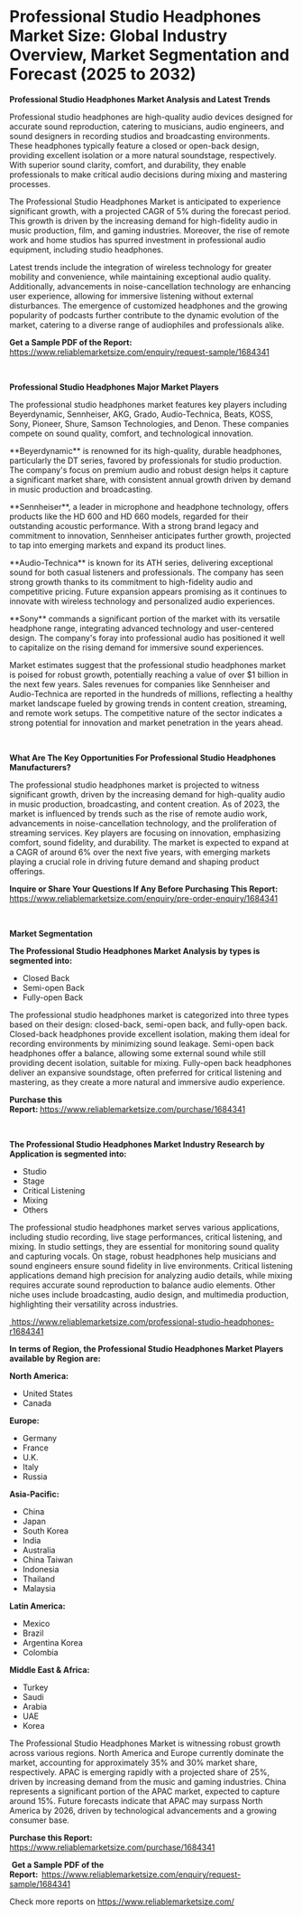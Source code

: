 <p><h1>Professional Studio Headphones Market Size: Global Industry Overview, Market Segmentation and Forecast (2025 to 2032)</h1></p><p><strong>Professional Studio Headphones Market Analysis and Latest Trends</strong></p>
<p><p>Professional studio headphones are high-quality audio devices designed for accurate sound reproduction, catering to musicians, audio engineers, and sound designers in recording studios and broadcasting environments. These headphones typically feature a closed or open-back design, providing excellent isolation or a more natural soundstage, respectively. With superior sound clarity, comfort, and durability, they enable professionals to make critical audio decisions during mixing and mastering processes.</p><p>The Professional Studio Headphones Market is anticipated to experience significant growth, with a projected CAGR of 5% during the forecast period. This growth is driven by the increasing demand for high-fidelity audio in music production, film, and gaming industries. Moreover, the rise of remote work and home studios has spurred investment in professional audio equipment, including studio headphones. </p><p>Latest trends include the integration of wireless technology for greater mobility and convenience, while maintaining exceptional audio quality. Additionally, advancements in noise-cancellation technology are enhancing user experience, allowing for immersive listening without external disturbances. The emergence of customized headphones and the growing popularity of podcasts further contribute to the dynamic evolution of the market, catering to a diverse range of audiophiles and professionals alike.</p></p>
<p><strong>Get a Sample PDF of the Report:&nbsp;</strong> <a href="https://www.reliablemarketsize.com/enquiry/request-sample/1684341?utm_campaign=2948&utm_medium=2&utm_source=Github&utm_content=ia&utm_term=26032025&utm_id=professional-studio-headphones">https://www.reliablemarketsize.com/enquiry/request-sample/1684341</a></p>
<p>&nbsp;</p>
<p><strong>Professional Studio Headphones Major Market Players</strong></p>
<p><p>The professional studio headphones market features key players including Beyerdynamic, Sennheiser, AKG, Grado, Audio-Technica, Beats, KOSS, Sony, Pioneer, Shure, Samson Technologies, and Denon. These companies compete on sound quality, comfort, and technological innovation.</p><p>**Beyerdynamic** is renowned for its high-quality, durable headphones, particularly the DT series, favored by professionals for studio production. The company's focus on premium audio and robust design helps it capture a significant market share, with consistent annual growth driven by demand in music production and broadcasting.</p><p>**Sennheiser**, a leader in microphone and headphone technology, offers products like the HD 600 and HD 660 models, regarded for their outstanding acoustic performance. With a strong brand legacy and commitment to innovation, Sennheiser anticipates further growth, projected to tap into emerging markets and expand its product lines.</p><p>**Audio-Technica** is known for its ATH series, delivering exceptional sound for both casual listeners and professionals. The company has seen strong growth thanks to its commitment to high-fidelity audio and competitive pricing. Future expansion appears promising as it continues to innovate with wireless technology and personalized audio experiences.</p><p>**Sony** commands a significant portion of the market with its versatile headphone range, integrating advanced technology and user-centered design. The company's foray into professional audio has positioned it well to capitalize on the rising demand for immersive sound experiences.</p><p>Market estimates suggest that the professional studio headphones market is poised for robust growth, potentially reaching a value of over $1 billion in the next few years. Sales revenues for companies like Sennheiser and Audio-Technica are reported in the hundreds of millions, reflecting a healthy market landscape fueled by growing trends in content creation, streaming, and remote work setups. The competitive nature of the sector indicates a strong potential for innovation and market penetration in the years ahead.</p></p>
<p>&nbsp;</p>
<p><strong>What Are The Key Opportunities For Professional Studio Headphones Manufacturers?</strong></p>
<p><p>The professional studio headphones market is projected to witness significant growth, driven by the increasing demand for high-quality audio in music production, broadcasting, and content creation. As of 2023, the market is influenced by trends such as the rise of remote audio work, advancements in noise-cancellation technology, and the proliferation of streaming services. Key players are focusing on innovation, emphasizing comfort, sound fidelity, and durability. The market is expected to expand at a CAGR of around 6% over the next five years, with emerging markets playing a crucial role in driving future demand and shaping product offerings.</p></p>
<p><strong>Inquire or Share Your Questions If Any Before Purchasing This Report:</strong> <a href="https://www.reliablemarketsize.com/enquiry/pre-order-enquiry/1684341?utm_campaign=2948&utm_medium=2&utm_source=Github&utm_content=ia&utm_term=26032025&utm_id=professional-studio-headphones">https://www.reliablemarketsize.com/enquiry/pre-order-enquiry/1684341</a></p>
<p>&nbsp;</p>
<p><strong>Market Segmentation</strong></p>
<p><strong>The Professional Studio Headphones Market Analysis by types is segmented into:</strong></p>
<p><ul><li>Closed Back</li><li>Semi-open Back</li><li>Fully-open Back</li></ul></p>
<p><p>The professional studio headphones market is categorized into three types based on their design: closed-back, semi-open back, and fully-open back. Closed-back headphones provide excellent isolation, making them ideal for recording environments by minimizing sound leakage. Semi-open back headphones offer a balance, allowing some external sound while still providing decent isolation, suitable for mixing. Fully-open back headphones deliver an expansive soundstage, often preferred for critical listening and mastering, as they create a more natural and immersive audio experience.</p></p>
<p><strong>Purchase this Report:&nbsp;</strong><a href="https://www.reliablemarketsize.com/purchase/1684341?utm_campaign=2948&utm_medium=2&utm_source=Github&utm_content=ia&utm_term=26032025&utm_id=professional-studio-headphones">https://www.reliablemarketsize.com/purchase/1684341</a></p>
<p>&nbsp;</p>
<p><strong>The Professional Studio Headphones Market Industry Research by Application is segmented into:</strong></p>
<p><ul><li>Studio</li><li>Stage</li><li>Critical Listening</li><li>Mixing</li><li>Others</li></ul></p>
<p><p>The professional studio headphones market serves various applications, including studio recording, live stage performances, critical listening, and mixing. In studio settings, they are essential for monitoring sound quality and capturing vocals. On stage, robust headphones help musicians and sound engineers ensure sound fidelity in live environments. Critical listening applications demand high precision for analyzing audio details, while mixing requires accurate sound reproduction to balance audio elements. Other niche uses include broadcasting, audio design, and multimedia production, highlighting their versatility across industries.</p></p>
<p><a href="https://www.reliablemarketsize.com/professional-studio-headphones-r1684341?utm_campaign=2948&utm_medium=2&utm_source=Github&utm_content=ia&utm_term=26032025&utm_id=professional-studio-headphones">&nbsp;https://www.reliablemarketsize.com/professional-studio-headphones-r1684341</a></p>
<p><strong>In terms of Region, the Professional Studio Headphones Market Players available by Region are:</strong></p>
<p>
    <p> <strong> North America: </strong>
        <ul>
            <li>United States</li>
            <li>Canada</li>
        </ul>
        </p> 
    <p> <strong> Europe: </strong>
        <ul>
            <li>Germany</li>
            <li>France</li>
            <li>U.K.</li>
            <li>Italy</li>
            <li>Russia</li>
        </ul>
        </p> 
    <p> <strong> Asia-Pacific: </strong>
        <ul>
            <li>China</li>
            <li>Japan</li>
            <li>South Korea</li>
            <li>India</li>
            <li>Australia</li>
            <li>China Taiwan</li>
            <li>Indonesia</li>
            <li>Thailand</li>
            <li>Malaysia</li>
        </ul>
        </p> 
    <p> <strong> Latin America: </strong>
        <ul>
            <li>Mexico</li>
            <li>Brazil</li>
            <li>Argentina Korea</li>
            <li>Colombia</li>
        </ul>
        </p> 
    <p> <strong> Middle East & Africa: </strong>
        <ul>
            <li>Turkey</li>
            <li>Saudi</li>
            <li>Arabia</li>
            <li>UAE</li>
            <li>Korea</li>
        </ul>
    </p>
    </p>
<p><p>The Professional Studio Headphones Market is witnessing robust growth across various regions. North America and Europe currently dominate the market, accounting for approximately 35% and 30% market share, respectively. APAC is emerging rapidly with a projected share of 25%, driven by increasing demand from the music and gaming industries. China represents a significant portion of the APAC market, expected to capture around 15%. Future forecasts indicate that APAC may surpass North America by 2026, driven by technological advancements and a growing consumer base.</p></p>
<p><strong>Purchase this Report: </strong><a href="https://www.reliablemarketsize.com/purchase/1684341?utm_campaign=2948&utm_medium=2&utm_source=Github&utm_content=ia&utm_term=26032025&utm_id=professional-studio-headphones">https://www.reliablemarketsize.com/purchase/1684341</a></p>
<p>&nbsp;<strong>Get a Sample PDF of the Report:&nbsp;&nbsp;</strong><a href="https://www.reliablemarketsize.com/enquiry/request-sample/1684341?utm_campaign=2948&utm_medium=2&utm_source=Github&utm_content=ia&utm_term=26032025&utm_id=professional-studio-headphones">https://www.reliablemarketsize.com/enquiry/request-sample/1684341</a></p>
<p><strong></strong></p>
<p>Check more reports on <a href="https://www.reliablemarketsize.com/?utm_campaign=2948&utm_medium=2&utm_source=Github&utm_content=ia&utm_term=26032025&utm_id=professional-studio-headphones">https://www.reliablemarketsize.com/</a></p>